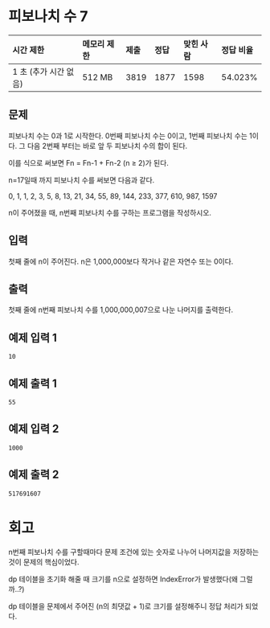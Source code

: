 # 피보나치 수 7

| 시간 제한             | 메모리 제한 | 제출 | 정답 | 맞힌 사람 | 정답 비율 |
| :-------------------- | :---------- | :--- | :--- | :-------- | :-------- |
| 1 초 (추가 시간 없음) | 512 MB      | 3819 | 1877 | 1598      | 54.023%   |

## 문제

피보나치 수는 0과 1로 시작한다. 0번째 피보나치 수는 0이고, 1번째 피보나치 수는 1이다. 그 다음 2번째 부터는 바로 앞 두 피보나치 수의 합이 된다.

이를 식으로 써보면 Fn = Fn-1 + Fn-2 (n ≥ 2)가 된다.

n=17일때 까지 피보나치 수를 써보면 다음과 같다.

0, 1, 1, 2, 3, 5, 8, 13, 21, 34, 55, 89, 144, 233, 377, 610, 987, 1597

n이 주어졌을 때, n번째 피보나치 수를 구하는 프로그램을 작성하시오.

## 입력

첫째 줄에 n이 주어진다. n은 1,000,000보다 작거나 같은 자연수 또는 0이다.

## 출력

첫째 줄에 n번째 피보나치 수를 1,000,000,007으로 나눈 나머지를 출력한다.

## 예제 입력 1

```
10
```

## 예제 출력 1

```
55
```

## 예제 입력 2

```
1000
```

## 예제 출력 2

```
517691607
```

# 회고

n번째 피보나치 수를 구할때마다 문제 조건에 있는 숫자로 나누어 나머지값을 저장하는 것이 문제의 핵심이었다.

dp 테이블을 초기화 해줄 때 크기를 n으로 설정하면 IndexError가 발생했다(왜 그럴까..?)

dp 테이블을 문제에서 주어진 (n의 최댓값 + 1)로 크기를 설정해주니 정답 처리가 되었다.
